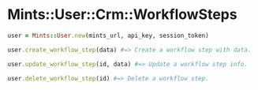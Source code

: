 # Mints::User::Crm::WorkflowSteps

```ruby
user = Mints::User.new(mints_url, api_key, session_token)

user.create_workflow_step(data) #=> Create a workflow step with data.

user.update_workflow_step(id, data) #=> Update a workflow step info.

user.delete_workflow_step(id) #=> Delete a workflow step.
```